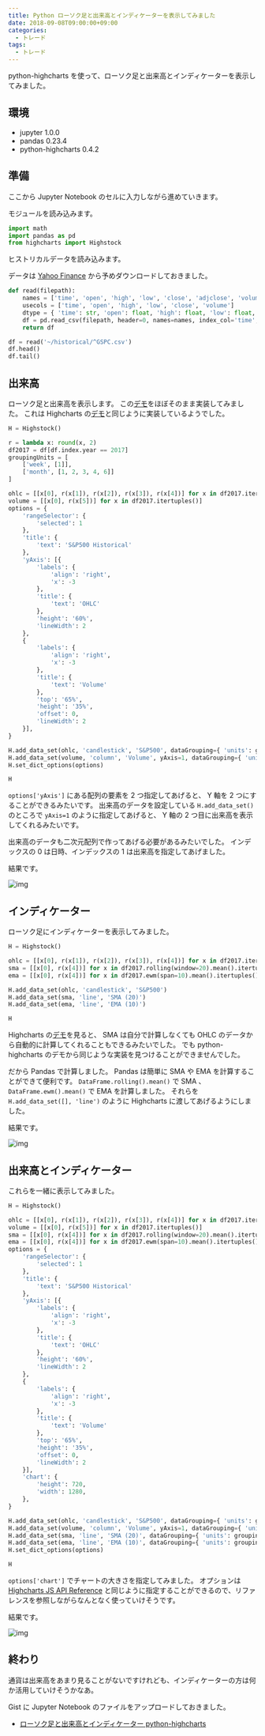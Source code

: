 ```yaml
---
title: Python ローソク足と出来高とインディケーターを表示してみました
date: 2018-09-08T09:00:00+09:00
categories:
  - トレード
tags:
  - トレード
---
```


python-highcharts を使って、ローソク足と出来高とインディケーターを表示してみました。

<!--more-->

## 環境

* jupyter 1.0.0
* pandas 0.23.4
* python-highcharts 0.4.2

## 準備

ここから Jupyter Notebook のセルに入力しながら進めていきます。

モジュールを読み込みます。

```python
import math
import pandas as pd
from highcharts import Highstock
```

ヒストリカルデータを読み込みます。

データは [Yahoo Finance](https://finance.yahoo.com/quote/%5EGSPC/history?p=%5EGSPC) から予めダウンロードしておきました。

```python
def read(filepath):
    names = ['time', 'open', 'high', 'low', 'close', 'adjclose', 'volume']
    usecols = ['time', 'open', 'high', 'low', 'close', 'volume']
    dtype = { 'time': str, 'open': float, 'high': float, 'low': float, 'close': float, 'volume': float }
    df = pd.read_csv(filepath, header=0, names=names, index_col='time', usecols=usecols, dtype=dtype, parse_dates=['time'])
    return df

df = read('~/historical/^GSPC.csv')
df.head()
df.tail()
```

## 出来高

ローソク足と出来高を表示します。
この[デモ](https://github.com/kyper-data/python-highcharts/blob/master/examples/highstock/candlestick-and-volume.py)をほぼそのまま実装してみました。
これは Highcharts の[デモ](https://www.highcharts.com/stock/demo/candlestick-and-volume)と同じように実装しているようでした。

```python
H = Highstock()

r = lambda x: round(x, 2)
df2017 = df[df.index.year == 2017]
groupingUnits = [
    ['week', [1]], 
    ['month', [1, 2, 3, 4, 6]]
]

ohlc = [[x[0], r(x[1]), r(x[2]), r(x[3]), r(x[4])] for x in df2017.itertuples()]
volume = [[x[0], r(x[5])] for x in df2017.itertuples()]
options = {
    'rangeSelector': {
        'selected': 1
    },
    'title': {
        'text': 'S&P500 Historical'
    },
    'yAxis': [{
        'labels': {
            'align': 'right',
            'x': -3
        },
        'title': {
            'text': 'OHLC'
        },
        'height': '60%',
        'lineWidth': 2
    },
    {
        'labels': {
            'align': 'right',
            'x': -3
        },
        'title': {
            'text': 'Volume'
        },
        'top': '65%',
        'height': '35%',
        'offset': 0,
        'lineWidth': 2
    }],
}

H.add_data_set(ohlc, 'candlestick', 'S&P500', dataGrouping={ 'units': groupingUnits })
H.add_data_set(volume, 'column', 'Volume', yAxis=1, dataGrouping={ 'units': groupingUnits })
H.set_dict_options(options)

H
```

`options['yAxis']` にある配列の要素を 2 つ指定してあげると、 Y 軸を 2 つにすることができるみたいです。
出来高のデータを設定している `H.add_data_set()` のところで `yAxis=1` のように指定してあげると、 Y 軸の 2 つ目に出来高を表示してくれるみたいです。

出来高のデータも二次元配列で作ってあげる必要があるみたいでした。
インデックスの 0 は日時、インデックスの 1 は出来高を指定してあげました。

結果です。

![img](/img/197-01.png)

## インディケーター

ローソク足にインディケーターを表示してみました。

```python
H = Highstock()

ohlc = [[x[0], r(x[1]), r(x[2]), r(x[3]), r(x[4])] for x in df2017.itertuples()]
sma = [[x[0], r(x[4])] for x in df2017.rolling(window=20).mean().itertuples()]
ema = [[x[0], r(x[4])] for x in df2017.ewm(span=10).mean().itertuples()]

H.add_data_set(ohlc, 'candlestick', 'S&P500')
H.add_data_set(sma, 'line', 'SMA (20)')
H.add_data_set(ema, 'line', 'EMA (10)')

H
```

Highcharts の[デモ](https://www.highcharts.com/stock/demo/sma-volume-by-price)を見ると、 SMA は自分で計算しなくても OHLC のデータから自動的に計算してくれることもできるみたいでした。
でも python-highcharts のデモから同じような実装を見つけることができませんでした。

だから Pandas で計算しました。
Pandas は簡単に SMA や EMA を計算することができて便利です。
`DataFrame.rolling().mean()` で SMA 、 `DataFrame.ewm().mean()` で EMA を計算しました。
それらを `H.add_data_set([], 'line')` のように Highcharts に渡してあげるようにしました。

結果です。

![img](/img/197-02.png)

## 出来高とインディケーター

これらを一緒に表示してみました。

```python
H = Highstock()

ohlc = [[x[0], r(x[1]), r(x[2]), r(x[3]), r(x[4])] for x in df2017.itertuples()]
volume = [[x[0], r(x[5])] for x in df2017.itertuples()]
sma = [[x[0], r(x[4])] for x in df2017.rolling(window=20).mean().itertuples()]
ema = [[x[0], r(x[4])] for x in df2017.ewm(span=10).mean().itertuples()]
options = {
    'rangeSelector': {
        'selected': 1
    },
    'title': {
        'text': 'S&P500 Historical'
    },
    'yAxis': [{
        'labels': {
            'align': 'right',
            'x': -3
        },
        'title': {
            'text': 'OHLC'
        },
        'height': '60%',
        'lineWidth': 2
    },
    {
        'labels': {
            'align': 'right',
            'x': -3
        },
        'title': {
            'text': 'Volume'
        },
        'top': '65%',
        'height': '35%',
        'offset': 0,
        'lineWidth': 2
    }],
    'chart': {
        'height': 720,
        'width': 1280,
    },
}

H.add_data_set(ohlc, 'candlestick', 'S&P500', dataGrouping={ 'units': groupingUnits })
H.add_data_set(volume, 'column', 'Volume', yAxis=1, dataGrouping={ 'units': groupingUnits })
H.add_data_set(sma, 'line', 'SMA (20)', dataGrouping={ 'units': groupingUnits })
H.add_data_set(ema, 'line', 'EMA (10)', dataGrouping={ 'units': groupingUnits })
H.set_dict_options(options)

H
```

`options['chart']` でチャートの大きさを指定してみました。
オプションは [Highcharts JS API Reference](https://api.highcharts.com/highcharts/) と同じように指定することができるので、リファレンスを参照しながらなんとなく使っていけそうです。

結果です。

![img](/img/197-03.png)

## 終わり

通貨は出来高をあまり見ることがないですけれども、インディケーターの方は何か活用していけそうかなあ。

Gist に Jupyter Notebook のファイルをアップロードしておきました。

* [ローソク足と出来高とインディケーター python-highcharts](https://gist.github.com/va2577/2426cd7324120d7e720700e03f9286d2)
